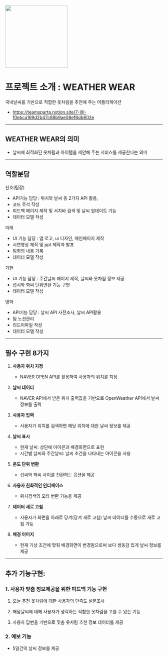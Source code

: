 <img src="https://github.com/IIIIBarcode/weather-wear/assets/85066307/9d345bef-b204-464a-b562-bde3e4f3d0ed" width="200"/>

#          프로젝트 소개 : **WEATHER WEAR**           
국내날씨를 기반으로 적합한 옷차림을 추천에 주는 어플리케이션 


- https://teamsparta.notion.site/7-IIII-f0ebca169d2b47c88b9ae08ef6db602e
------

 ## WEATHER WEAR의 의미 ##
- 날씨에 최적화된 옷차림과 아이템을 제안해 주는 서비스를 제공한다는 의미  

------

## 역할분담

찬호(팀장) 
- API기능 담당 : 위치와 날씨 총 2가지 API 활용, 
- 코드 주석 작성
- 피드백 페이지 제작 및 서치바 검색 및 날씨 업데이트 기능
- 데이터 모델 작성 

미래 
- UI 기능 담당 : 앱 로고, ui 디자인, 메인페이지 제작 
- 시연영상 제작 및 ppt 제작과 발표 
- 팀회의 내용 기록
- 데이터 모델 작성

기현 
-  UI 기능 담당 : 주간날씨 페이지 제작, 날씨와 옷차림 정보 제공
-  섭시와 화씨 단위변환 기능 구현
-  데이터 모델 작성

영하
-  API기능 담당 : 날씨 API 사전조사, 날씨 API활용
-  팀 노션관리
-  리드미파일 작성
-  데이터 모델 작성
------


## 필수 구현 8가지

1. **사용자 위치 지정**
   - NAVER OPEN API를 활용하여 사용자의 위치를 지정

2. **날씨 데이터**
   - NAVER API에서 받은 위치 출력값을 기반으로 OpenWeather API에서 날씨 정보를 출력

3. **사용자 입력**
   - 사용자가 위치를 검색하면 해당 위치에 대한 날씨 정보를 제공

4. **날씨 표시**
   - 현재 날씨: 상단에 아이콘과 배경화면으로 표현
   - 시간별 날씨와 주간날씨: 날씨 조건을 나타내는 아이콘을 사용

5. **온도 단위 변환**
   - 섭씨와 화씨 사이를 전환하는 옵션을 제공

6. **사용자 친화적인 인터페이스**
   - 위치검색의 오타 변환 기능을 제공

7. **데이터 새로 고침**
   - 사용자가 화면을 아래로 당겨(당겨 새로 고침) 날씨 데이터를 수동으로 새로 고침 가능

8. **배경 이미지**
   - 현재 기상 조건에 맞춰 배경화면이 변경됨으로써 보다 생동감 있게 날씨 정보를 제공

------
   
## 추가 기능구현:  


### 1. 사용자 맞춤 정보제공을 위한 피드백 기능 구현

   1) 오늘 추천 옷차림에 대한 사용자의 만족도 설문조사
   
   2) 해당날씨에 대해 사용자가 생각하는 적합한 옷차림을 고를 수 있는 기능
   
   3) 사용자 답변을 기반으로 맟춤 옷차림 추천 정보 데이터를 제공 
      
### 2. 예보 기능
   - 5일간의 날씨 정보를 제공 
     


